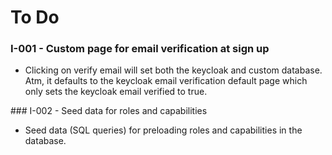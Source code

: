 # To Do

### I-001 - Custom page for email verification at sign up
- Clicking on verify email will set both the keycloak and custom database. Atm, it defaults to the keycloak email verification default page which only sets the keycloak email verified to true.

### I-002 - Seed data for roles and capabilities
- Seed data (SQL queries) for preloading roles and capabilities in the database. 